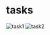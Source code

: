 # tasks

![task1](https://github.com/user-attachments/assets/7f02bc1b-effc-4d80-9a95-f1a2ca8797e7)
![task2](https://github.com/user-attachments/assets/2b9f8fa1-3bfc-404c-9622-5cb1153becf9)
